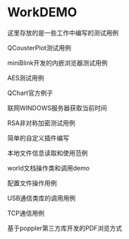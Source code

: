 # WorkDEMO
这里存放的是一些工作中编写的测试用例

QCousterPlot测试用例

miniBlink开发的内嵌浏览器测试用例

AES测试用例

QChart官方例子

联网WINDOWS服务器获取当前时间

RSA非对称加密测试用例

简单的自定义插件编写

本地文件信息读取和使用范例

world文档操作类和调用demo

配置文件操作用例

USB通信类库的调用用例

TCP通信用例

基于poppler第三方库开发的PDF浏览方式